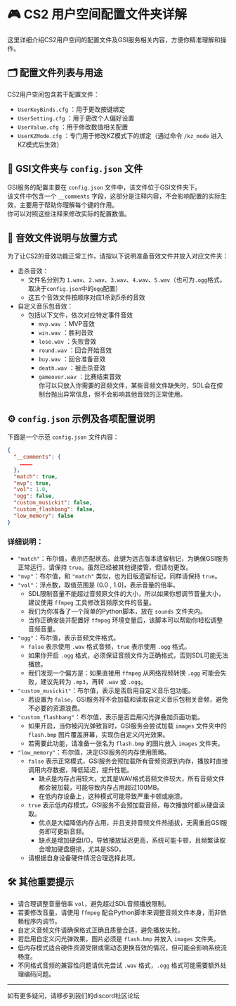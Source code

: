  # 🎮 CS2 用户空间配置文件夹详解  
  这里详细介绍CS2用户空间的配置文件及GSI服务相关内容，方便你精准理解和操作。

 ## 🗂️ 配置文件列表与用途  
  CS2用户空间包含若干配置文件：  
 - `UserKeyBinds.cfg` ：用于更改按键绑定  
 - `UserSetting.cfg` ：用于更改个人偏好设置  
 - `UserValue.cfg` ：用于修改数值相关配置  
 - `UserKZMode.cfg` ：专门用于修改KZ模式下的绑定（通过命令 `/kz_mode` 进入KZ模式后生效）  

 ## 📁 GSI文件夹与 `config.json` 文件  
  GSI服务的配置主要在 `config.json` 文件中，该文件位于GSI文件夹下。  
  该文件中包含一个 `__comments` 字段，这部分是注释内容，不会影响配置的实际生效，主要用于帮助你理解每个键的作用。  
  你可以对照这些注释来修改实际的配置数值。  

 ## 🎵 音效文件说明与放置方式  
  为了让CS2的音效功能正常工作，请按以下说明准备音效文件并放入对应文件夹：  
 - 击杀音效：  
   - 文件名分别为 `1.wav`、`2.wav`、`3.wav`、`4.wav`、`5.wav`（也可为`.ogg`格式，取决于`config.json`中的`ogg`配置）  
   - 这五个音效文件按顺序对应1杀到5杀的音效  
 - 自定义音乐包音效：  
   - 包括以下文件，依次对应特定事件音效  
     - `mvp.wav` ：MVP音效  
     - `win.wav` ：胜利音效  
     - `lose.wav` ：失败音效  
     - `round.wav` ：回合开始音效  
     - `buy.wav` ：回合准备音效  
     - `death.wav` ：被击杀音效  
     - `gameover.wav` ：比赛结束音效  
  你可以只放入你需要的音频文件，某些音频文件缺失时，SDL会在控制台抛出异常信息，但不会影响其他音效的正常使用。

 ## ⚙️ `config.json` 示例及各项配置说明  
  下面是一个示范 `config.json` 文件内容：  
 ```json
 {
   "__comments": {
     …………
   },
   "match": true,
   "mvp": true,
   "vol": 1.0,
   "ogg": false,
   "custom_musickit": false,
   "custom_flashbang": false,
   "low_memory": false
 }
 ```  
 ### 详细说明：  
 - `"match"`：布尔值，表示匹配状态。此键为远古版本遗留标记，为确保GSI服务正常运行，请保持 `true`。虽然已经被其他键接管，但请勿更改。  
 - `"mvp"`：布尔值，和 `"match"` 类似，也为旧版遗留标记，同样请保持 `true`。  
 - `"vol"`：浮点数，取值范围是 (0.0 , 1.0]，表示音量的倍率。  
   - SDL限制音量不能超过音频原文件的大小，所以如果你想调节音量大小，建议使用 `ffmpeg` 工具修改音频原文件的音量。  
   - 我们为你准备了一个简单的Python脚本，放在 `sounds` 文件夹内。  
   - 当你正确安装并配置好 `ffmpeg` 环境变量后，该脚本可以帮助你轻松调整音频音量。  
 - `"ogg"`：布尔值，表示音频文件格式。  
   - `false` 表示使用 `.wav` 格式音频，`true` 表示使用 `.ogg` 格式。  
   - 如果你开启 `.ogg` 格式，必须保证音频文件为正确格式，否则SDL可能无法播放。  
   - 我们发现一个偏方是：如果直接用 `ffmpeg` 从网络视频转换 `.ogg` 可能会失败，建议先转为 `.mp3`，再转 `.wav` 或 `.ogg`。  
 - `"custom_musickit"`：布尔值，表示是否启用自定义音乐包功能。  
   - 若设置为 `false`，GSI服务将不会加载和读取自定义音乐包相关音频，避免不必要的资源浪费。  
 - `"custom_flashbang"`：布尔值，表示是否启用闪光弹叠加页面功能。  
   - 如果开启，当你被闪光弹致盲时，GSI服务会尝试加载 `images` 文件夹中的 `flash.bmp` 图片覆盖屏幕，实现伪自定义闪光效果。  
   - 若需要此功能，请准备一张名为 `flash.bmp` 的图片放入 `images` 文件夹。  
 - `"low_memory"`：布尔值，决定GSI服务的内存使用策略。  
   - `false` 表示正常模式，GSI服务会预加载所有音频资源到内存，播放时直接调用内存数据，降低延迟，提升性能。  
     - 缺点是内存占用较大，尤其是WAV格式音频文件较大，所有音频文件都会被加载，可能导致内存占用超过100MB。  
     - 在低内存设备上，这种模式可能导致严重卡顿或崩溃。  
   - `true` 表示低内存模式，GSI服务不会预加载音频，每次播放时都从硬盘读取。  
     - 优点是大幅降低内存占用，并且支持音频文件热插拔，无需重启GSI服务即可更新音频。  
     - 缺点是增加硬盘I/O，导致播放延迟更高，系统可能卡顿，且频繁读取会增加硬盘磨损，尤其是SSD。  
   - 请根据自身设备硬件情况合理选择此项。  

 ## 🛠️ 其他重要提示  
 - 请合理调整音量倍率 `vol`，避免超过SDL音频播放限制。  
 - 若要修改音量，请使用 `ffmpeg` 配合Python脚本来调整音频文件本身，而非依赖程序内调节。  
 - 自定义音频文件请确保格式正确且质量合适，避免播放失败。  
 - 若启用自定义闪光弹效果，图片必须是 `flash.bmp` 并放入 `images` 文件夹。  
 - 低内存模式适合硬件资源受限或需动态更换音效的情况，但可能会影响系统流畅度。  
 - 不同格式音频的兼容性问题请优先尝试 `.wav` 格式，`.ogg` 格式可能需要额外处理编码问题。  

 ---  
  如有更多疑问，请移步到我们的discord社区论坛
